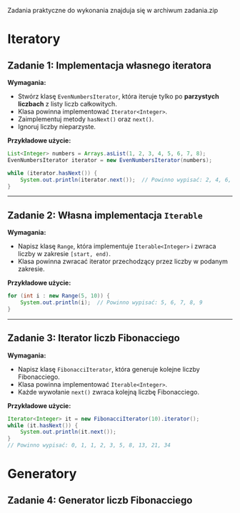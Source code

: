 Zadania praktyczne do wykonania znajduja się w archiwum zadania.zip

# Iteratory

## Zadanie 1: Implementacja własnego iteratora

**Wymagania:**
- Stwórz klasę `EvenNumbersIterator`, która iteruje tylko po **parzystych liczbach** z listy liczb całkowitych.
- Klasa powinna implementować `Iterator<Integer>`.
- Zaimplementuj metody `hasNext()` oraz `next()`.
- Ignoruj liczby nieparzyste.

**Przykładowe użycie:**
```java
List<Integer> numbers = Arrays.asList(1, 2, 3, 4, 5, 6, 7, 8);
EvenNumbersIterator iterator = new EvenNumbersIterator(numbers);

while (iterator.hasNext()) {
    System.out.println(iterator.next());  // Powinno wypisać: 2, 4, 6, 8
}
```

---

## Zadanie 2: Własna implementacja `Iterable`

**Wymagania:**
- Napisz klasę `Range`, która implementuje `Iterable<Integer>` i zwraca liczby w zakresie `[start, end)`.
- Klasa powinna zwracać iterator przechodzący przez liczby w podanym zakresie.

**Przykładowe użycie:**
```java
for (int i : new Range(5, 10)) {
    System.out.println(i);  // Powinno wypisać: 5, 6, 7, 8, 9
}
```

---

## Zadanie 3: Iterator liczb Fibonacciego

**Wymagania:**
- Napisz klasę `FibonacciIterator`, która generuje kolejne liczby Fibonacciego.
- Klasa powinna implementować `Iterable<Integer>`.
- Każde wywołanie `next()` zwraca kolejną liczbę Fibonacciego.

**Przykładowe użycie:**
```java
Iterator<Integer> it = new FibonacciIterator(10).iterator();
while (it.hasNext()) {
    System.out.println(it.next());  
}
// Powinno wypisać: 0, 1, 1, 2, 3, 5, 8, 13, 21, 34
```
# Generatory

## Zadanie 4: Generator liczb Fibonacciego

